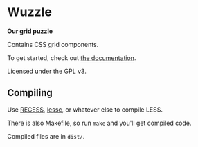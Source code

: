 # Wuzzle

**Our grid puzzle**

Contains CSS grid components.

To get started, check out
[the documentation](https://github.com/ws1/wuzzle/wiki).

Licensed under the GPL v3.

## Compiling

Use [RECESS](http://twitter.github.io/recess/),
[lessc](https://github.com/less/less.js), or whatever else to compile LESS.

There is also Makefile, so run `make` and you'll get compiled code.

Compiled files are in `dist/`.